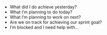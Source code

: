 - What did I do achieve yesterday?
- What I’m planning to do today?
- What I’m planning to work on next? 
- Are we on track for achieving our sprint goal?
- I’m blocked and I need help with...
